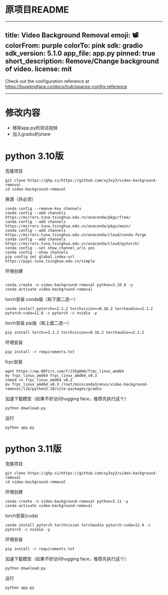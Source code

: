 # 原项目README
---
title: Video Background Removal
emoji: 📽️
colorFrom: purple
colorTo: pink
sdk: gradio
sdk_version: 5.1.0
app_file: app.py
pinned: true
short_description: Remove/Change background of video.
license: mit
---

Check out the configuration reference at https://huggingface.co/docs/hub/spaces-config-reference

---

# 修改内容

- 移除app.py的测试视频
- 加入gradio的share

# python 3.10版

克隆项目
```shell
git clone https://ghp.ci/https://github.com/xy3xy3/video-background-removal
cd video-background-removal
```

换源（非必须）
```shell
conda config --remove-key channels
conda config --add channels https://mirrors.tuna.tsinghua.edu.cn/anaconda/pkgs/free/
conda config --add channels https://mirrors.tuna.tsinghua.edu.cn/anaconda/pkgs/main/
conda config --add channels https://mirrors.tuna.tsinghua.edu.cn/anaconda/cloud/conda-forge
conda config --add channels https://mirrors.tuna.tsinghua.edu.cn/anaconda/cloud/pytorch/
conda config --set show_channel_urls yes
conda config --show channels
pip config set global.index-url https://pypi.tuna.tsinghua.edu.cn/simple
```

环境创建
```shell

conda create -n video-background-removal python=3.10.8 -y
conda activate video-background-removal
```

torch安装 conda版（和下面二选一）
```shell
conda install pytorch==2.1.2 torchvision==0.16.2 torchaudio==2.1.2 pytorch-cuda=11.8 -c pytorch -c nvidia -y
```

torch安装 pip版（和上面二选一）
```shell
pip install torch==2.1.2 torchvision==0.16.2 torchaudio==2.1.2
```


环境安装
```shell
pip install -r requirements.txt
```

frpc安装
```shell
wget https://wp.007irs.com/f/J35g6H4/frpc_linux_amd64
mv frpc_linux_amd64 frpc_linux_amd64_v0.3
chmod +x frpc_linux_amd64_v0.2
mv frpc_linux_amd64_v0.3 /root/miniconda3/envs/video-background-removal/lib/python3.10/site-packages/gradio
```

加速下载模型（如果不好访问hugging face，推荐先执行这个）
```shell
python download.py
```

运行
```shell
python app.py
```

# python 3.11版

克隆项目
```shell
git clone https://ghp.ci/https://github.com/xy3xy3/video-background-removal
cd video-background-removal
```

环境创建
```shell
conda create -n video-background-removal python=3.11 -y
conda activate video-background-removal
```
torch安装(cuda)
```shell
conda install pytorch torchvision torchaudio pytorch-cuda=12.4 -c pytorch -c nvidia -y
```

环境安装
```shell
pip install -r requirements.txt
```

加速下载模型（如果不好访问hugging face，推荐先执行这个）
```shell
python download.py
```

运行
```shell
python app.py
```